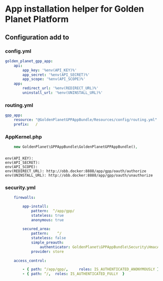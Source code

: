 # App installation helper for Golden Planet Platform


## Configuration add to 

### config.yml
```yaml
golden_planet_gpp_app:
    api:
        app_key: '%env(API_KEY)%'
        app_secret: '%env(API_SECRET)%'
        app_scope: '%env(API_SCOPE)%'
    app:
        redirect_url: '%env(REDIRECT_URL)%'
        uninstall_url: '%env(UNINSTALL_URL)%'
```
### routing.yml
```yaml
gpp_app:
    resource: "@GoldenPlanetGPPAppBundle/Resources/config/routing.yml"
    prefix:   /
```

### AppKernel.php

```php
    new GoldenPlanet\GPPAppBundle\GoldenPlanetGPPAppBundle(),
```

### 
    env(API_KEY):
    env(API_SECRET):
    env(API_SCOPE):
    env(REDIRECT_URL): http://obb.docker:8888/app/gpp/oauth/authorize
    env(UNINSTALL_URL): http://obb.docker:8888/app/gpp/oauth/unauthorize

### security.yml

```yaml
    firewalls:

        app-install:
            pattern:  ^/app/gpp/
            stateless: true
            anonymous: true
        
        secured_area:
            pattern:    ^/
            stateless: false
            simple_preauth:
                authenticator: GoldenPlanet\GPPAppBundle\Security\HmacAuthenticator
            provider: store
            
    access_control:

        - { path: ^/app/gpp/,     roles: IS_AUTHENTICATED_ANONYMOUSLY }
        - { path: ^/,  roles: IS_AUTHENTICATED_FULLY  }

```
